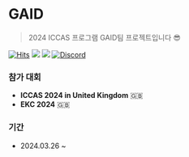 # GAID

> 2024 ICCAS 프로그램 GAID팀 프로젝트입니다 😎


[![Hits](https://hits.seeyoufarm.com/api/count/incr/badge.svg?url=https%3A%2F%2Fgithub.com%2FseonHH%2FGAID&count_bg=%2379C83D&title_bg=%23555555&icon=&icon_color=%23E7E7E7&title=hits&edge_flat=false)](https://hits.seeyoufarm.com) ![](https://img.shields.io/badge/C%23-239120?style=for-the-badge&logo=c-sharp&logoColor=white) ![](https://img.shields.io/badge/Unity-100000?style=for-the-badge&logo=unity&logoColor=white)  [![Discord](https://img.shields.io/badge/Discord-7289DA?style=for-the-badge&logo=discord&logoColor=white
    )  ]()

### 참가 대회

+ **ICCAS 2024 in United Kingdom** 🇬🇧
+ **EKC 2024** 🇬🇧
  
### 기간

+ 2024.03.26 ~
